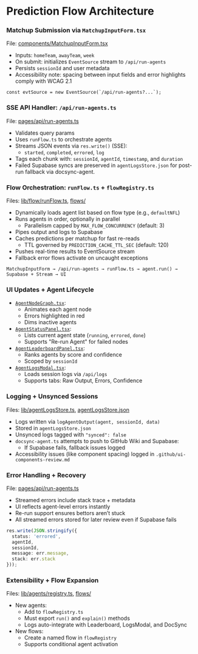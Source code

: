 # Prediction Flow Architecture

### Matchup Submission via `MatchupInputForm.tsx`
File: [components/MatchupInputForm.tsx](../components/MatchupInputForm.tsx)
- Inputs: `homeTeam`, `awayTeam`, `week`
- On submit: initializes `EventSource` stream to `/api/run-agents`
- Persists `sessionId` and user metadata
- Accessibility note: spacing between input fields and error highlights comply with WCAG 2.1
```tsx
const evtSource = new EventSource(`/api/run-agents?...`);
```

### SSE API Handler: `/api/run-agents.ts`
File: [pages/api/run-agents.ts](../pages/api/run-agents.ts)
- Validates query params
- Uses `runFlow.ts` to orchestrate agents
- Streams JSON events via `res.write()` (SSE):
  - `started`, `completed`, `errored`, `log`
- Tags each chunk with: `sessionId`, `agentId`, `timestamp`, and `duration`
- Failed Supabase syncs are preserved in `agentLogsStore.json` for post-run fallback via docsync-agent.

### Flow Orchestration: `runFlow.ts` + `flowRegistry.ts`
Files: [lib/flow/runFlow.ts](../lib/flow/runFlow.ts), [flows/](../flows)
- Dynamically loads agent list based on flow type (e.g., `defaultNFL`)
- Runs agents in order, optionally in parallel
  - Parallelism capped by `MAX_FLOW_CONCURRENCY` (default: 3)
- Pipes output and logs to Supabase
- Caches predictions per matchup for fast re-reads
  - TTL governed by `PREDICTION_CACHE_TTL_SEC` (default: 120)
- Pushes real-time results to EventSource stream
- Fallback error flows activate on uncaught exceptions

```
MatchupInputForm → /api/run-agents → runFlow.ts → agent.run() → Supabase + Stream → UI
```

### UI Updates + Agent Lifecycle
- [`AgentNodeGraph.tsx`](../components/AgentNodeGraph.tsx):
  - Animates each agent node
  - Errors highlighted in red
  - Dims inactive agents
- [`AgentStatusPanel.tsx`](../components/AgentStatusPanel.tsx):
  - Lists current agent state (`running`, `errored`, `done`)
  - Supports "Re-run Agent" for failed nodes
- [`AgentLeaderboardPanel.tsx`](../components/AgentLeaderboardPanel.tsx):
  - Ranks agents by score and confidence
  - Scoped by `sessionId`
- [`AgentLogsModal.tsx`](../components/AgentLogsModal.tsx):
  - Loads session logs via `/api/logs`
  - Supports tabs: Raw Output, Errors, Confidence

### Logging + Unsynced Sessions
Files: [lib/agentLogsStore.ts](../lib/agentLogsStore.ts), [agentLogsStore.json](../agentLogsStore.json)
- Logs written via `logAgentOutput(agent, sessionId, data)`
- Stored in `agentLogsStore.json`
- Unsynced logs tagged with `"synced": false`
- `docsync-agent.ts` attempts to push to GitHub Wiki and Supabase:
  - If Supabase fails, fallback issues logged
- Accessibility issues (like component spacing) logged in `.github/ui-components-review.md`

### Error Handling + Recovery
File: [pages/api/run-agents.ts](../pages/api/run-agents.ts)
- Streamed errors include stack trace + metadata
- UI reflects agent-level errors instantly
- Re-run support ensures bettors aren’t stuck
- All streamed errors stored for later review even if Supabase fails
```ts
res.write(JSON.stringify({
  status: 'errored',
  agentId,
  sessionId,
  message: err.message,
  stack: err.stack
}));
```

### Extensibility + Flow Expansion
Files: [lib/agents/registry.ts](../lib/agents/registry.ts), [flows/](../flows)
- New agents:
  - Add to `flowRegistry.ts`
  - Must export `run()` and `explain()` methods
  - Logs auto-integrate with Leaderboard, LogsModal, and DocSync
- New flows:
  - Create a named flow in `flowRegistry`
  - Supports conditional agent activation
